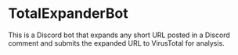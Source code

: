 # TotalExpanderBot
This is a Discord bot that expands any short URL posted in a Discord comment and submits the expanded URL to VirusTotal for analysis.
